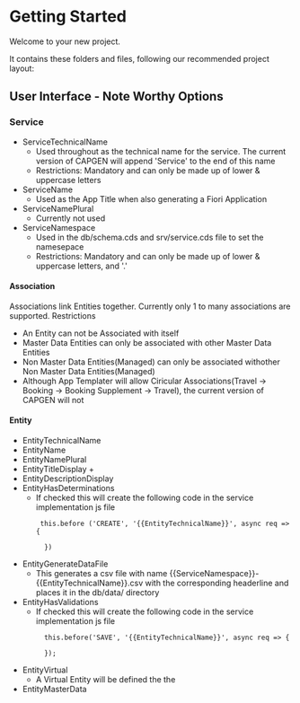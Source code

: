 # Getting Started

Welcome to your new project.

It contains these folders and files, following our recommended project layout:

## User Interface - Note Worthy Options
### Service
* ServiceTechnicalName
    + Used throughout as the technical name for the service. The current version of CAPGEN will append 'Service' to the end of this name
    + Restrictions: Mandatory and can only be made up of lower & uppercase letters
* ServiceName
    + Used as the App Title when also generating a Fiori Application
* ServiceNamePlural
    + Currently not used
* ServiceNamespace
    + Used in the db/schema.cds and srv/service.cds file to set the namesepace
    + Restrictions: Mandatory and can only be made up of lower & uppercase letters, and '.'

#### Association
Associations link Entities together. Currently only 1 to many associations are supported. 
Restrictions
* An Entity can not be Associated with itself
* Master Data Entities can only be associated with other Master Data Entities
* Non Master Data Entities(Managed) can only be associated withother  Non Master Data Entities(Managed)
* Although App Templater will allow Ciricular Associations(Travel -> Booking -> Booking Supplement -> Travel), the current version of CAPGEN will not
  
#### Entity
* EntityTechnicalName
* EntityName
* EntityNamePlural
* EntityTitleDisplay
  + 
* EntityDescriptionDisplay
* EntityHasDeterminations
    + If checked this will create the following code in the service implementation js file
      ```
       this.before ('CREATE', '{{EntityTechnicalName}}', async req => {
    
        })
      ```
* EntityGenerateDataFile
  + This generates a csv file with name {{ServiceNamespace}}-{{EntityTechnicalName}}.csv with the corresponding headerline and places it in the db/data/ directory
* EntityHasValidations
    + If checked this will create the following code in the service implementation js file
      ```
        this.before('SAVE', '{{EntityTechnicalName}}', async req => {
      
        });
      ```
* EntityVirtual
  + A Virtual Entity will be defined the the 
* EntityMasterData


